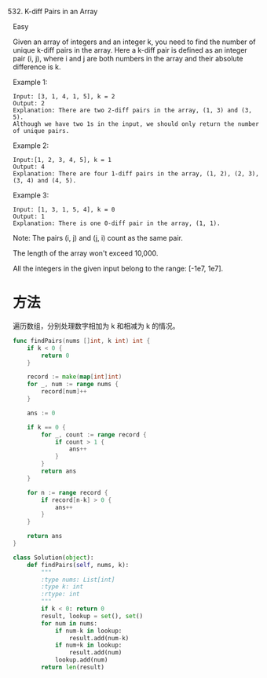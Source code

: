 532. K-diff Pairs in an Array

Easy

Given an array of integers and an integer k, you need to find the number of unique k-diff pairs in the array. Here a k-diff pair is defined as an integer pair (i, j), where i and j are both numbers in the array and their absolute difference is k.

Example 1:
```
Input: [3, 1, 4, 1, 5], k = 2
Output: 2
Explanation: There are two 2-diff pairs in the array, (1, 3) and (3, 5).
Although we have two 1s in the input, we should only return the number of unique pairs.
```
Example 2:
```
Input:[1, 2, 3, 4, 5], k = 1
Output: 4
Explanation: There are four 1-diff pairs in the array, (1, 2), (2, 3), (3, 4) and (4, 5).
```
Example 3:
```
Input: [1, 3, 1, 5, 4], k = 0
Output: 1
Explanation: There is one 0-diff pair in the array, (1, 1).
```
Note:
The pairs (i, j) and (j, i) count as the same pair.

The length of the array won't exceed 10,000.

All the integers in the given input belong to the range: [-1e7, 1e7].


# 方法
遍历数组，分别处理数字相加为 k 和相减为 k 的情况。



```go
func findPairs(nums []int, k int) int {
    if k < 0 {
		return 0
	}

	record := make(map[int]int)
	for _, num := range nums {
		record[num]++
	}

	ans := 0

	if k == 0 {
		for _, count := range record {
			if count > 1 {
				ans++
			}
		}
		return ans
	}

	for n := range record {
		if record[n-k] > 0 {
			ans++
		}
	}

	return ans
}
```



```python
class Solution(object):
    def findPairs(self, nums, k):
        """
        :type nums: List[int]
        :type k: int
        :rtype: int
        """
        if k < 0: return 0
        result, lookup = set(), set()
        for num in nums:
            if num-k in lookup:
                result.add(num-k)
            if num+k in lookup:
                result.add(num)
            lookup.add(num)
        return len(result)
```
